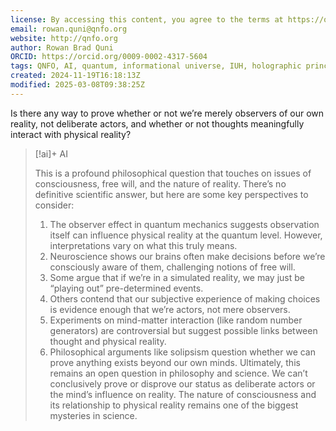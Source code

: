 ```yaml
---
license: By accessing this content, you agree to the terms at https://qnfo.org/LICENSE
email: rowan.quni@qnfo.org
website: http://qnfo.org
author: Rowan Brad Quni
ORCID: https://orcid.org/0009-0002-4317-5604
tags: QNFO, AI, quantum, informational universe, IUH, holographic principle
created: 2024-11-19T16:18:13Z
modified: 2025-03-08T09:38:25Z
---
```


Is there any way to prove whether or not we’re merely observers of our own reality, not deliberate actors, and whether or not thoughts meaningfully interact with physical reality?

> [!ai]+ AI
>
> This is a profound philosophical question that touches on issues of consciousness, free will, and the nature of reality. There’s no definitive scientific answer, but here are some key perspectives to consider:
> 1. The observer effect in quantum mechanics suggests observation itself can influence physical reality at the quantum level. However, interpretations vary on what this truly means.
> 2. Neuroscience shows our brains often make decisions before we’re consciously aware of them, challenging notions of free will.
> 3. Some argue that if we’re in a simulated reality, we may just be “playing out” pre-determined events.
> 4. Others contend that our subjective experience of making choices is evidence enough that we’re actors, not mere observers.
> 5. Experiments on mind-matter interaction (like random number generators) are controversial but suggest possible links between thought and physical reality.
> 6. Philosophical arguments like solipsism question whether we can prove anything exists beyond our own minds.
> Ultimately, this remains an open question in philosophy and science. We can’t conclusively prove or disprove our status as deliberate actors or the mind’s influence on reality. The nature of consciousness and its relationship to physical reality remains one of the biggest mysteries in science.
